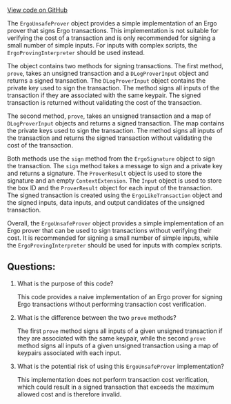 [View code on GitHub](https://github.com/ergoplatform/ergo/ergo-wallet/src/main/scala/org/ergoplatform/wallet/interpreter/ErgoUnsafeProver.scala)

The `ErgoUnsafeProver` object provides a simple implementation of an Ergo prover that signs Ergo transactions. This implementation is not suitable for verifying the cost of a transaction and is only recommended for signing a small number of simple inputs. For inputs with complex scripts, the `ErgoProvingInterpreter` should be used instead.

The object contains two methods for signing transactions. The first method, `prove`, takes an unsigned transaction and a `DLogProverInput` object and returns a signed transaction. The `DLogProverInput` object contains the private key used to sign the transaction. The method signs all inputs of the transaction if they are associated with the same keypair. The signed transaction is returned without validating the cost of the transaction.

The second method, `prove`, takes an unsigned transaction and a map of `DLogProverInput` objects and returns a signed transaction. The map contains the private keys used to sign the transaction. The method signs all inputs of the transaction and returns the signed transaction without validating the cost of the transaction.

Both methods use the `sign` method from the `ErgoSignature` object to sign the transaction. The `sign` method takes a message to sign and a private key and returns a signature. The `ProverResult` object is used to store the signature and an empty `ContextExtension`. The `Input` object is used to store the box ID and the `ProverResult` object for each input of the transaction. The signed transaction is created using the `ErgoLikeTransaction` object and the signed inputs, data inputs, and output candidates of the unsigned transaction.

Overall, the `ErgoUnsafeProver` object provides a simple implementation of an Ergo prover that can be used to sign transactions without verifying their cost. It is recommended for signing a small number of simple inputs, while the `ErgoProvingInterpreter` should be used for inputs with complex scripts.
## Questions: 
 1. What is the purpose of this code?
    
    This code provides a naive implementation of an Ergo prover for signing Ergo transactions without performing transaction cost verification.

2. What is the difference between the two `prove` methods?
    
    The first `prove` method signs all inputs of a given unsigned transaction if they are associated with the same keypair, while the second `prove` method signs all inputs of a given unsigned transaction using a map of keypairs associated with each input.

3. What is the potential risk of using this `ErgoUnsafeProver` implementation?
    
    This implementation does not perform transaction cost verification, which could result in a signed transaction that exceeds the maximum allowed cost and is therefore invalid.
